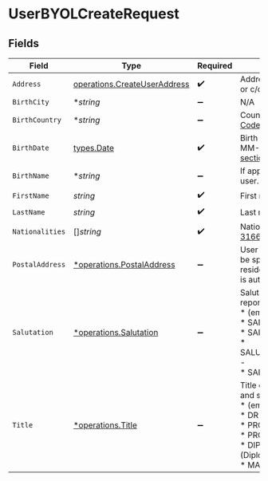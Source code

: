# UserBYOLCreateRequest


## Fields

| Field                                                                                                                                                                               | Type                                                                                                                                                                                | Required                                                                                                                                                                            | Description                                                                                                                                                                         |
| ----------------------------------------------------------------------------------------------------------------------------------------------------------------------------------- | ----------------------------------------------------------------------------------------------------------------------------------------------------------------------------------- | ----------------------------------------------------------------------------------------------------------------------------------------------------------------------------------- | ----------------------------------------------------------------------------------------------------------------------------------------------------------------------------------- |
| `Address`                                                                                                                                                                           | [operations.CreateUserAddress](../../../pkg/models/operations/createuseraddress.md)                                                                                                 | :heavy_check_mark:                                                                                                                                                                  | Address. Must not be a P.O. box or c/o address.                                                                                                                                     |
| `BirthCity`                                                                                                                                                                         | **string*                                                                                                                                                                           | :heavy_minus_sign:                                                                                                                                                                  | N/A                                                                                                                                                                                 |
| `BirthCountry`                                                                                                                                                                      | **string*                                                                                                                                                                           | :heavy_minus_sign:                                                                                                                                                                  | Country code. [ISO 3166 alpha-2 Codes](https://en.wikipedia.org/wiki/ISO_3166-1_alpha-2).                                                                                           |
| `BirthDate`                                                                                                                                                                         | [types.Date](../../types/date.md)                                                                                                                                                   | :heavy_check_mark:                                                                                                                                                                  | Birth date of the user in YYYY-MM-DD format. [RFC 3339, section 5.6](https://json-schema.org/draft/2020-12/json-schema-validation.html#RFC3339)                                     |
| `BirthName`                                                                                                                                                                         | **string*                                                                                                                                                                           | :heavy_minus_sign:                                                                                                                                                                  | If applicable, birth name of the user.                                                                                                                                              |
| `FirstName`                                                                                                                                                                         | *string*                                                                                                                                                                            | :heavy_check_mark:                                                                                                                                                                  | First name of the user.                                                                                                                                                             |
| `LastName`                                                                                                                                                                          | *string*                                                                                                                                                                            | :heavy_check_mark:                                                                                                                                                                  | Last name of the user.                                                                                                                                                              |
| `Nationalities`                                                                                                                                                                     | []*string*                                                                                                                                                                          | :heavy_check_mark:                                                                                                                                                                  | Nationalities of the user. [ISO 3166 alpha-2 Codes](https://en.wikipedia.org/wiki/ISO_3166-1_alpha-2).                                                                              |
| `PostalAddress`                                                                                                                                                                     | [*operations.PostalAddress](../../../pkg/models/operations/postaladdress.md)                                                                                                        | :heavy_minus_sign:                                                                                                                                                                  | User postal address. Needs to be specified if different to the residential address, otherwise it is automatically populated.                                                        |
| `Salutation`                                                                                                                                                                        | [*operations.Salutation](../../../pkg/models/operations/salutation.md)                                                                                                              | :heavy_minus_sign:                                                                                                                                                                  | Salutation of the user used in reports and statements.<br/>* (empty string) - <br/>* SALUTATION_MALE - <br/>* SALUTATION_FEMALE - <br/>* SALUTATION_FEMALE_MARRIED - <br/>* SALUTATION_DIVERSE -  |
| `Title`                                                                                                                                                                             | [*operations.Title](../../../pkg/models/operations/title.md)                                                                                                                        | :heavy_minus_sign:                                                                                                                                                                  | Title of the user used in reports and statements.<br/>* (empty string) - <br/>* DR - Doctor<br/>* PROF - Professor<br/>* PROF_DR - <br/>* DIPL_ING - Graduate engineer (Diplom-Ingenieur)<br/>* MAGISTER -  |